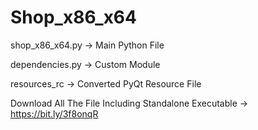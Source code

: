 # Shop_x86_x64

shop_x86_x64.py -> Main Python File

dependencies.py -> Custom Module

resources_rc -> Converted PyQt Resource File

Download All The File Including Standalone Executable -> https://bit.ly/3f8onqR
